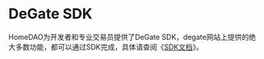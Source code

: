 # DeGate SDK

HomeDAO为开发者和专业交易员提供了DeGate SDK，degate网站上提供的绝大多数功能，都可以通过SDK完成，具体请查阅《[SDK文档](https://api-docs.degate.com/cn/spot/#185368440e)》。
